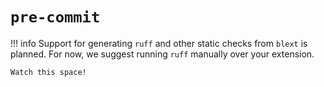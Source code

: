 # `pre-commit`
!!! info
	Support for generating `ruff` and other static checks from `blext` is planned.
	For now, we suggest running `ruff` manually over your extension.

	Watch this space!
